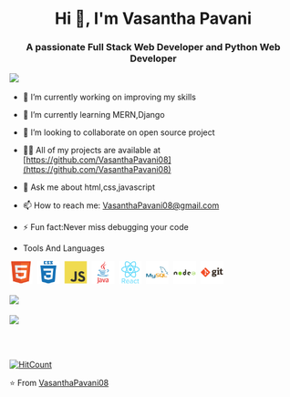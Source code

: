 <p align="center"><h1 align="center">Hi 👋, I'm Vasantha Pavani</h1>
<h3 align="center">A passionate Full Stack Web Developer and Python Web Developer</h3>

![](https://komarev.com/ghpvc/?username=VasanthaPavani08)
- 🔭 I’m currently working on improving my skills

- 🌱 I’m currently learning MERN,Django

- 👯 I’m looking to collaborate on open source project

- 👨‍💻 All of my projects are available at [https://github.com/VasanthaPavani08](https://github.com/VasanthaPavani08)

- 💬 Ask me about html,css,javascript

- 📫 How to reach me: VasanthaPavani08@gmail.com

- ⚡ Fun fact:Never miss debugging your code

-    Tools And Languages
<p align="left">
  <img src="https://github.com/devicons/devicon/blob/master/icons/html5/html5-original.svg" title="HTML5" alt="HTML" width="40" height="40"/>&nbsp;
  <img src="https://github.com/devicons/devicon/blob/master/icons/css3/css3-plain-wordmark.svg"  title="CSS3" alt="CSS" width="40" height="40"/>&nbsp;
  <img src="https://github.com/devicons/devicon/blob/master/icons/javascript/javascript-original.svg" title="JavaScript" alt="JavaScript" width="40" height="40"/>&nbsp;
  <img src="https://github.com/devicons/devicon/blob/master/icons/java/java-original-wordmark.svg" title="Java" alt="Java" width="40" height="40"/>&nbsp;
  <img src="https://github.com/devicons/devicon/blob/master/icons/react/react-original-wordmark.svg" title="React" alt="React" width="40" height="40"/>&nbsp;
  <img src="https://github.com/devicons/devicon/blob/master/icons/mysql/mysql-original-wordmark.svg" title="MySQL"  alt="MySQL" width="40" height="40"/>&nbsp;
  <img src="https://github.com/devicons/devicon/blob/master/icons/nodejs/nodejs-original-wordmark.svg" title="NodeJS" alt="NodeJS" width="40" height="40"/>&nbsp;
  <img src="https://github.com/devicons/devicon/blob/master/icons/git/git-original-wordmark.svg" title="Git" **alt="Git" width="40" height="40"/>
</p>

<a href="https://github.com/VasanthaPavani08">
  <img align="center" src="https://github-readme-stats.vercel.app/api/top-langs/?username=VasanthaPavani08&theme=dark&hide_langs_below=1" />
</a>
<br><br>
<a href="https://github.com/VasanthaPavani08">
<img align="center" src="https://github-readme-stats.vercel.app/api?username=VasanthaPavani08&&show_icons=true&title_color=ffffff&icon_color=bb2acf&text_color=daf7dc&bg_color=151515"/>
 </a>

<br><br>
 
[![HitCount](http://hits.dwyl.com/VasanthaPavani08/VasanthaPavani.svg)](http://hits.dwyl.com/PureddyLavanya/PureddyLavanya)
<br>

⭐️ From <a href="https://github.com/VasanthaPavani08">VasanthaPavani08</a>
